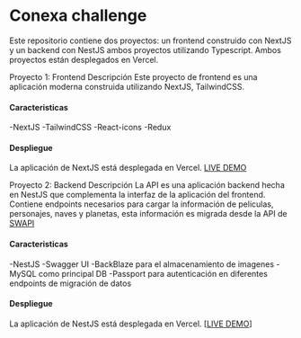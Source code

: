 # Conexa challenge
Este repositorio contiene dos proyectos: un frontend construido con NextJS y un backend con NestJS ambos proyectos utilizando Typescript. Ambos proyectos están desplegados en Vercel.

Proyecto 1: Frontend
Descripción
Este proyecto de frontend es una aplicación moderna construida utilizando NextJS, TailwindCSS.
#### Caracteristicas

-NextJS
-TailwindCSS
-React-icons
-Redux

#### Despliegue

La aplicación de NextJS está desplegada en Vercel. [LIVE DEMO](https://conexa-challenge-7i4n.vercel.app/)

Proyecto 2: Backend
Descripción
La API es una aplicación backend hecha en NestJS que complementa la interfaz de la aplicación del frontend. Contiene endpoints necesarios para cargar la información de peliculas, personajes, naves y planetas, esta información es migrada desde la API de [SWAPI](https://swapi.dev/)

#### Caracteristicas

-NestJS
-Swagger UI
-BackBlaze para el almacenamiento de imagenes
-MySQL como principal DB
-Passport para autenticación en diferentes endpoints de migración de datos

#### Despliegue

La aplicación de NestJS está desplegada en Vercel. [[LIVE DEMO](https://conexa-challenge-7i4n.vercel.app/)]
